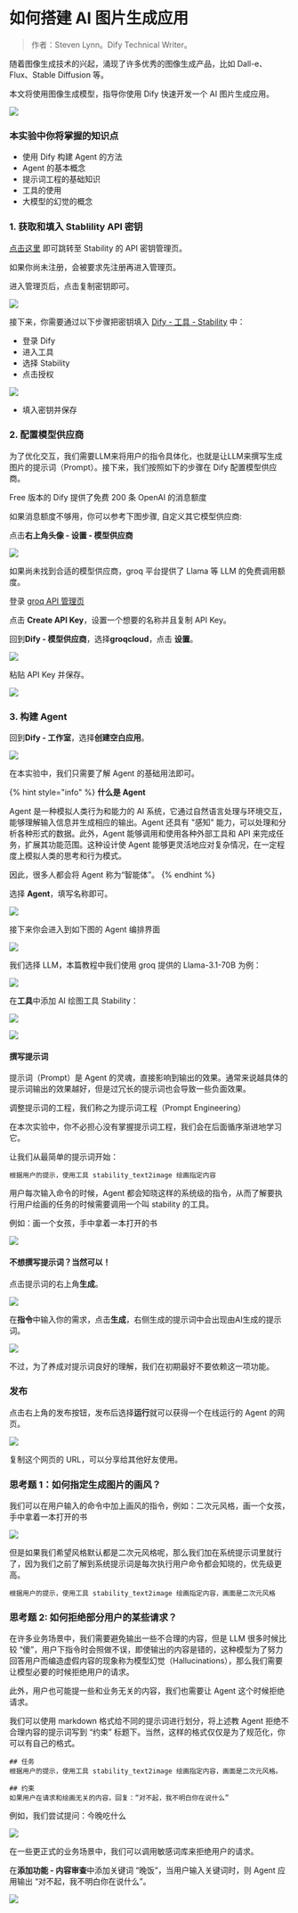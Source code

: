 # 如何搭建 AI 图片生成应用

> 作者：Steven Lynn。Dify Technical Writer。

随着图像生成技术的兴起，涌现了许多优秀的图像生成产品，比如 Dall-e、Flux、Stable Diffusion 等。

本文将使用图像生成模型，指导你使用 Dify 快速开发一个 AI 图片生成应用。

![](https://assets-docs.dify.ai/dify-enterprise-mintlify/zh_CN/workshop/basic/05ff829cf382e82c9ece2676032d2383.png)

### 本实验中你将掌握的知识点

* 使用 Dify 构建 Agent 的方法
* Agent 的基本概念
* 提示词工程的基础知识
* 工具的使用
* 大模型的幻觉的概念

### 1. 获取和填入 Stablility API 密钥

[点击这里](https://platform.stability.ai/account/keys) 即可跳转至 Stability 的 API 密钥管理页。

如果你尚未注册，会被要求先注册再进入管理页。

进入管理页后，点击复制密钥即可。

![](https://assets-docs.dify.ai/dify-enterprise-mintlify/zh_CN/workshop/basic/f73d82756bdf93c8863ac0b1f55fa5af.png)

接下来，你需要通过以下步骤把密钥填入 [Dify - 工具 - Stability](https://cloud.dify.ai/tools) 中：

* 登录 Dify
* 进入工具
* 选择 Stability
* 点击授权

![](https://assets-docs.dify.ai/dify-enterprise-mintlify/zh_CN/workshop/basic/c943c374a89b5ba08683f0eb6c501664.png)

* 填入密钥并保存

### 2. 配置模型供应商

为了优化交互，我们需要LLM来将用户的指令具体化，也就是让LLM来撰写生成图片的提示词（Prompt）。接下来，我们按照如下的步骤在 Dify 配置模型供应商。

Free 版本的 Dify 提供了免费 200 条 OpenAI 的消息额度

如果消息额度不够用，你可以参考下图步骤, 自定义其它模型供应商:

点击**右上角头像 - 设置 - 模型供应商**

![](https://assets-docs.dify.ai/dify-enterprise-mintlify/zh_CN/workshop/basic/52f3f299b05ff94ee0421604dd810e35.png)

如果尚未找到合适的模型供应商，groq 平台提供了 Llama 等 LLM 的免费调用额度。

登录 [groq API 管理页](https://console.groq.com/keys)

点击 **Create API Key**，设置一个想要的名称并且复制 API Key。

回到**Dify - 模型供应商**，选择**groqcloud**，点击 **设置**。

![](https://assets-docs.dify.ai/dify-enterprise-mintlify/zh_CN/workshop/basic/1c4f0a7081fc6f5644203baf2f703b49.png)

粘贴 API Key 并保存。

![](https://assets-docs.dify.ai/dify-enterprise-mintlify/zh_CN/workshop/basic/0a0593676651be79b9b322c48938f042.png)

### 3. 构建 Agent

回到**Dify - 工作室**，选择**创建空白应用**。

![](https://assets-docs.dify.ai/dify-enterprise-mintlify/zh_CN/workshop/basic/494bd8427dce548ce56b5b1cd52bffbd.png)

在本实验中，我们只需要了解 Agent 的基础用法即可。

{% hint style="info" %}
**什么是 Agent**

Agent 是一种模拟人类行为和能力的 AI 系统，它通过自然语言处理与环境交互，能够理解输入信息并生成相应的输出。Agent 还具有 "感知" 能力，可以处理和分析各种形式的数据。此外，Agent 能够调用和使用各种外部工具和 API 来完成任务，扩展其功能范围。这种设计使 Agent 能够更灵活地应对复杂情况，在一定程度上模拟人类的思考和行为模式。

因此，很多人都会将 Agent 称为“智能体”。
{% endhint %}

选择 **Agent**，填写名称即可。

![](https://assets-docs.dify.ai/dify-enterprise-mintlify/zh_CN/workshop/basic/c428f040fe117670abbc0e268227fcc9.png)

接下来你会进入到如下图的 Agent 编排界面

![](https://assets-docs.dify.ai/dify-enterprise-mintlify/zh_CN/workshop/basic/c24024b10f76b5a2bf416c9411f3cc55.png)

我们选择 LLM，本篇教程中我们使用 groq 提供的 Llama-3.1-70B 为例：

![](https://assets-docs.dify.ai/dify-enterprise-mintlify/zh_CN/workshop/basic/5f6c6837cbee213d8adbc71ce41467c2.png)

在**工具**中添加 AI 绘图工具 Stability：

![](https://assets-docs.dify.ai/dify-enterprise-mintlify/zh_CN/workshop/basic/c963eb9ae55b035631f32ebd6ad23f4b.png)

![](https://assets-docs.dify.ai/dify-enterprise-mintlify/zh_CN/workshop/basic/20f37184597aac61463297cae9485055.png)

#### 撰写提示词

提示词（Prompt）是 Agent 的灵魂，直接影响到输出的效果。通常来说越具体的提示词输出的效果越好，但是过冗长的提示词也会导致一些负面效果。

调整提示词的工程，我们称之为提示词工程（Prompt Engineering）

在本次实验中，你不必担心没有掌握提示词工程，我们会在后面循序渐进地学习它。

让我们从最简单的提示词开始：

```
根据用户的提示，使用工具 stability_text2image 绘画指定内容
```

用户每次输入命令的时候，Agent 都会知晓这样的系统级的指令，从而了解要执行用户绘画的任务的时候需要调用一个叫 stability 的工具。

例如：画一个女孩，手中拿着一本打开的书

![](https://assets-docs.dify.ai/dify-enterprise-mintlify/zh_CN/workshop/basic/5a1742b0580a960bfc476651720662c4.png)

#### 不想撰写提示词？当然可以！

点击提示词的右上角**生成**。

![](https://assets-docs.dify.ai/dify-enterprise-mintlify/zh_CN/workshop/basic/145ce8b15faff3b116ecc48086a12dcb.png)

在**指令**中输入你的需求，点击**生成**，右侧生成的提示词中会出现由AI生成的提示词。

![](https://assets-docs.dify.ai/dify-enterprise-mintlify/zh_CN/workshop/basic/efcb66dc935f5d5d954c936847af2496.png)

不过，为了养成对提示词良好的理解，我们在初期最好不要依赖这一项功能。

### 发布

点击右上角的发布按钮，发布后选择**运行**就可以获得一个在线运行的 Agent 的网页。

![](https://assets-docs.dify.ai/dify-enterprise-mintlify/zh_CN/workshop/basic/bd178b3530f90400a1eeb0ca824ccbd2.png)

复制这个网页的 URL，可以分享给其他好友使用。

### 思考题 1：如何指定生成图片的画风？

我们可以在用户输入的命令中加上画风的指令，例如：二次元风格，画一个女孩，手中拿着一本打开的书

![](https://assets-docs.dify.ai/dify-enterprise-mintlify/zh_CN/workshop/basic/ebed02c8f6643427f0ba83e63c9fcaa8.png)

但是如果我们希望风格默认都是二次元风格呢，那么我们加在系统提示词里就行了，因为我们之前了解到系统提示词是每次执行用户命令都会知晓的，优先级更高。

```
根据用户的提示，使用工具 stability_text2image 绘画指定内容，画面是二次元风格
```

### 思考题 2: 如何拒绝部分用户的某些请求？

在许多业务场景中，我们需要避免输出一些不合理的内容，但是 LLM 很多时候比较 “傻”，用户下指令时会照做不误，即使输出的内容是错的，这种模型为了努力回答用户而编造虚假内容的现象称为模型幻觉（Hallucinations），那么我们需要让模型必要的时候拒绝用户的请求。

此外，用户也可能提一些和业务无关的内容，我们也需要让 Agent 这个时候拒绝请求。

我们可以使用 markdown 格式给不同的提示词进行划分，将上述教 Agent 拒绝不合理内容的提示词写到 “约束” 标题下。当然，这样的格式仅仅是为了规范化，你可以有自己的格式。

```
## 任务
根据用户的提示，使用工具 stability_text2image 绘画指定内容，画面是二次元风格。

## 约束
如果用户在请求和绘画无关的内容，回复：“对不起，我不明白你在说什么”
```

例如，我们尝试提问：今晚吃什么

![](https://assets-docs.dify.ai/dify-enterprise-mintlify/zh_CN/workshop/basic/ad342ddc00acc1aa0ad81f335e32a625.png)

在一些更正式的业务场景中，我们可以调用敏感词库来拒绝用户的请求。

在**添加功能 - 内容审查**中添加关键词 “晚饭”，当用户输入关键词时，则 Agent 应用输出 “对不起，我不明白你在说什么”。

![](https://assets-docs.dify.ai/dify-enterprise-mintlify/zh_CN/workshop/basic/e9d6e1a7f3a13c88dc98eef89f221949.png)
